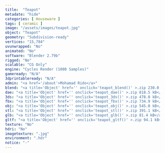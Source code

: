 ```yaml
---
title:  "Teapot"
metadate: "hide"
categories: [ Houseware ]
tags: [ ceramic ]
image: "/assets/images/teapot.jpg"
object: "Teapot"
geometry: "Subdivision-ready"
vertices: "15,784"
uvunwrapped: "No"
animated: "No"
software: "Blender 2.79b"
rigged: "No"
scalable: "CG Only"
engine: "Cycles Render (1080 Samples)"
gameready: "N/A"
3dprintableready: "N/A"
admin: "<a href='/about'>Mohamad Rido</a>"
blend: "<a title='Object' href='' onclick='teapot_blend()' >.zip 230.0 kB</a>"
dae: "<a title='Object' href='' onclick='teapot_dae()' >.zip 818.5 kB</a>"
3ds: "<a title='Object' href='' onclick='teapot_3ds()' >.zip 478.0 kB</a>"
fbx: "<a title='Object' href='' onclick='teapot_fbx()' >.zip 734.9 kB</a>"
obj: "<a title='Object' href='' onclick='teapot_obj()' >.zip 545.0 kB</a>"
stl: "<a title='Object' href='' onclick='teapot_stl()' >.zip 391.1 kB</a>"
glb: "<a title='Object' href='' onclick='teapot_glb()' >.zip 81.4 kB</a>"
gltf: "<a title='Object' href='' onclick='teapot_gltf()' >.zip 94.1 kB</a>"
texture: "No"
hdri: "No"
imagetexture: ".jpg"
environment: ".hdr"
notice: "-"
---
```

